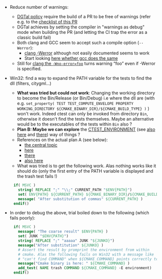  * Reduce number of warnings:
   * [DGTal policy](https://github.com/DGtal-team/DGtal/pull/1182) require the build of a PR to be free of warnings (refer e.g. to the [checklist of this PR](http://stackoverflow.com/questions/15500143/clang-promoting-all-warnings-to-errors-except-for)
   * DGTal achieves by setting the compiler in "warnings as debug" mode when building the PR (and letting the CI trap the error as a classic build fail)
   * Both clang and GCC seem to accept such a compile option (`--Werror`):
     * [clang -Werror](http://stackoverflow.com/questions/15500143/clang-promoting-all-warnings-to-errors-except-for) although not easily documented seems to work
     * Start looking [here whether gcc does the same](http://stackoverflow.com/questions/8466295/gcc-and-clang-warnings-errors-flags)
   * Still for [clang the `-Wno-error=foo`](http://stackoverflow.com/questions/15500143/clang-promoting-all-warnings-to-errors-except-for) turns warning “foo” even if -Werror is specified.   

 * Win32: find a way to expand the PATH variable for the tests to find the dll (filters, citygml...)
   * **What was tried but could not work**: Changing the working directory to become the Bin/Release (or Bin/Debug) i.e where the dll are (with e.g. `set_property( TEST TEST_COMPUTE_ENVELOPE PROPERTY WORKING_DIRECTORY ${CMAKE_BINARY_DIR}/${CMAKE_BUILD_TYPE} )` ) won't work. Indeed ctest can only be invoked from directory `Bin`, otherwise it doesn't find the tests themselves. Maybe an alternative would be to the executables of the tests within `Bin` also ?
   * **Plan B: Maybe we can explore** the
     [CTEST_ENVIRONMENT](http://public.kitware.com/pipermail/cmake/2009-September/031899.html) (see [also here](https://cmake.org/Wiki/CMake_Scripting_Of_CTest#More_Settings) and [there](https://cmake.org/pipermail/cmake/2008-February/019989.html)) way of things ?
   * References on the actual plan A (see below):
      * [the central topic](http://www.mail-archive.com/cmake@cmake.org/msg21493.html)
      * [here](https://cmake.org/Bug/view.php?id=15927)
      * [there](https://cmake.org/pipermail/cmake/2012-October/052423.html)
      * [also here](https://cmake.org/pipermail/cmake-developers/2013-June/019217.html)
   * What was tried is to get the following work. Alas nothing works like it should do (only the first entry of the PATH variable is displayed and the trash test fails !)
```cmake
     if( MSVC )
       string( REPLACE ";" "\\;" CURRENT_PATH "$ENV{PATH}")
       set( ENV{PATH} ${CURRENT_PATH} ${CMAKE_BINARY_DIR}/${CMAKE_BUILD_TYPE} )
       message( "After substitution of commas" ${CURRENT_PATH} )
     endif()
```
   * In order to debug the above, trial boiled down to the following (which fails poorly):
```cmake
     if( MSVC )
       message( "The coarse result" $ENV{PATH} )
       set( JUNK "$ENV{PATH}")
       string( REPLACE ";" "aaaaa" JUNK "${JUNKO}")
       message("After substitution" ${JUNKO} )
       # Assert the result by promprint the environment from within
	   # cmake. Alas the following fails on Win32 with a message like
	   # "can't find COMMAND" when ${CMAKE_COMMAND} points correctly to cmake.exe !
       message("Cmake binary is here: " ${CMAKE_COMMAND} )
       add_test( NAME trash COMMAND ${CMAKE_COMMAND} -E environment)
     endif()
```

